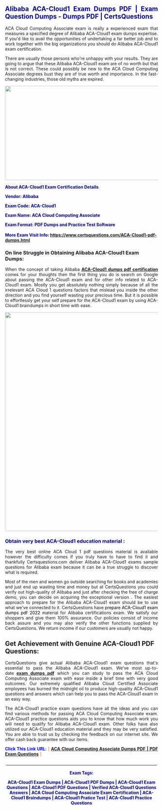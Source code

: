 <h2 style="text-align: justify;"><span style="color: #000080;">Alibaba ACA-Cloud1 Exam Dumps PDF | Exam Question Dumps - Dumps PDF | CertsQuestions</span></h2>
<p style="text-align: justify;">ACA Cloud Computing Associate exam is really a experienced exam that measures a specified degree of Alibaba  ACA-Cloud1 exam dumps expertise. If you'd like to avail the opportunities of undertaking a far better job and to work together with the big organizations you should do Alibaba ACA-Cloud1 exam certification.</p>
<p style="text-align: justify;">There are usually those persons who're unhappy with your results. They are going to argue that these Alibaba  ACA-Cloud1 exam are of no worth but that is not correct. These could possibly be new to the ACA Cloud Computing Associate degrees bust they are of true worth and importance. In the fast-changing industries, those old myths are expired.</p>
<p><img style="display: block; margin-left: auto; margin-right: auto;" src="https://i.imgur.com/eaP4ae9.png" width="840" height="310" /></p>
<p><span style="color: #000080;"><strong>About ACA-Cloud1 Exam Certification Details</strong></span></p>
<p><span style="color: #000080;"><strong>Vendor: Alibaba<br /></strong></span></p>
<p><span style="color: #000080;"><strong>Exam Code: ACA-Cloud1</strong></span></p>
<p><span style="color: #000080;"><strong>Exam Name: ACA Cloud Computing Associate</strong></span></p>
<p><span style="color: #000080;"><strong>Exam Format: PDF Dumps and Practice Test Software<br /><br />More Exam Visit Info: <span style="color: #ff6600;"><a href="https://www.certsquestions.com/ACA-Cloud1-pdf-dumps.html">https://www.certsquestions.com/ACA-Cloud1-pdf-dumps.html</a></span></strong></span></p>
<h3>On line Struggle in Obtaining Alibaba ACA-Cloud1 Exam Dumps:</h3>
<p style="text-align: justify;">When the concept of taking Alibaba <a href="https://www.certsquestions.com/ACA-Cloud1-pdf-dumps.html"><strong> ACA-Cloud1 dumps pdf certification</strong></a> comes for your thoughts then the first thing you do is search on Google about passing the ACA-Cloud1 exam and for other info related to ACA-Cloud1 exam. Mostly you get absolutely nothing simply because of all the irrelevant ACA Cloud 1 questions factors that mislead you inside the other direction and you find yourself wasting your precious time. But it is possible to effortlessly get your self prepare for the ACA-Cloud1 exam by using ACA-Cloud1 braindumps in short time with ease.</p>
<p><a href="https://www.certsquestions.com/ACA-Cloud1-pdf-dumps.html"><img style="display: block; margin-left: auto; margin-right: auto;" src="https://i.imgur.com/pxhoKQ2.png" width="720" /></a></p>
<h3><span style="color: #000080;">Obtain very best  ACA-Cloud1 education material :</span></h3>
<p style="text-align: justify;">The very best online ACA Cloud 1 pdf questions material is available however the difficulty comes if you truly have to have to find it and thankfully Certsquestions.com deliver Alibaba ACA-Cloud1 exams sample questions for Alibaba  exam because it can be a true struggle to discover what is required.</p>
<p style="text-align: justify;">Most of the men and women go outside searching for books and academies and just end up wasting time and money but at CertsQuestions you could verify out high-quality of Alibaba  and just after checking the free of charge demo, you can decide on acquiring the exceptional version . The easiest approach to prepare for the Alibaba ACA-Cloud1 exam should be to use what we've connected to it. CertsQuestions have <span style="color: #000000;">prepare ACA-Cloud1 exam dumps pdf 2022</span> material for Alibaba certifications exam. We satisfy our shoppers and give them 100% assurance. Our policies consist of income back assure and you may also verify the other functions supplied by CertsQuestions. We return income if our customers are usually not happy.</p>
<h2>Get Achievement with Genuine ACA-Cloud1 PDF Questions:</h2>
<p style="text-align: justify;">CertsQuestions give actual Alibaba ACA-Cloud1 exam questions that's essential to pass the Alibaba  ACA-Cloud1 exam. We've most up-to-date<strong>&nbsp;<a href="https://www.certsquestions.com/">exam dumps pdf</a></strong>&nbsp;which you can study to pass the ACA Cloud Computing Associate exam with ease inside a brief time with very good outcomes. Our extremely qualified Alibaba Cloud Certified Associate employees has burned the midnight oil to produce high-quality ACA-Cloud1 questions and answers which can help you to pass the ACA-Cloud1 exam in an easy way.</p>
<p style="text-align: justify;">The ACA-Cloud1 practice exam questions have all the ideas and you can find various methods for passing ACA Cloud Computing Associate exam. ACA-Cloud1 practice questions aids you to know that how much work you will need to qualify for Alibaba  ACA-Cloud1 exam. Other folks have also utilized our ACA-Cloud1 education material and they may be very satisfied. You are able to trust us by checking the feedback on our internet site. We offer cash back guarantee with our items.</p>
<p style="text-align: justify;"><span style="color: #0000ff;"><strong>Click This Link URL</strong>:</span> <span style="color: #ff6600;">[ <strong><a href="https://www.certsquestions.com/alibaba-cloud-certified-associate-certification.html">ACA Cloud Computing Associate Dumps PDF | PDF Exam Questions</a></strong> ]</span></p>
<p style="text-align: center;">______________________________________________________________________________</p>
<p style="text-align: center;"><span style="color: #000080;"><strong>Exam Tags:</strong></span></p>
<p style="text-align: center;"><span style="color: #000080;"><strong>ACA-Cloud1 Exam Dumps | ACA-Cloud1 PDF Dumps | ACA-Cloud1 Exam Questions | ACA-Cloud1 PDF Questions | Verified ACA-Cloud1 Questions Answers | ACA Cloud Computing Associate Exam Certification | ACA-Cloud1 Braindumps | ACA-Cloud1 Pratice Test | ACA-Cloud1 Practice Questions</strong></span></p>
